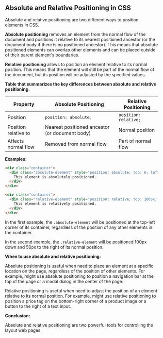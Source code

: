 ## Absolute and Relative Positioning in CSS

Absolute and relative positioning are two different ways to position elements in CSS.

**Absolute positioning** removes an element from the normal flow of the document and positions it relative to its nearest positioned ancestor (or the document body if there is no positioned ancestor). This means that absolute positioned elements can overlap other elements and can be placed outside of their parent element's boundaries.

**Relative positioning** allows to position an element relative to its normal position. This means that the element will still be part of the normal flow of the document, but its position will be adjusted by the specified values.

**Table that summarizes the key differences between absolute and relative positioning:**

| Property | Absolute Positioning | Relative Positioning |
|---|---|---|
| Position | `position: absolute;` | `position: relative;` |
| Position relative to | Nearest positioned ancestor (or document body) | Normal position |
| Affects normal flow | Removed from normal flow | Part of normal flow |

**Examples:**

```html
<div class="container">
  <div class="absolute-element" style="position: absolute; top: 0; left: 0;">
    This element is absolutely positioned.
  </div>
</div>

<div class="container">
  <div class="relative-element" style="position: relative; top: 100px; left: 50px;">
    This element is relatively positioned.
  </div>
</div>
```

In the first example, the `.absolute-element` will be positioned at the top-left corner of its container, regardless of the position of any other elements in the container.

In the second example, the `.relative-element` will be positioned 100px down and 50px to the right of its normal position.

**When to use absolute and relative positioning:**

Absolute positioning is useful when need to place an element at a specific location on the page, regardless of the position of other elements. For example, might use absolute positioning to position a navigation bar at the top of the page or a modal dialog in the center of the page.

Relative positioning is useful when need to adjust the position of an element relative to its normal position. For example, might use relative positioning to position a price tag on the bottom-right corner of a product image or a button to the right of a text input.

**Conclusion:**

Absolute and relative positioning are two powerful tools for controlling the layout web pages.